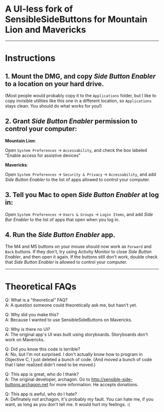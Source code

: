 # A UI-less fork of SensibleSideButtons for Mountain Lion and Mavericks

---

# Instructions

## 1. Mount the DMG, and copy *Side Button Enabler* to a location on your hard drive.
(Most people would probably copy it to the `Applications` folder, but I like to copy invisible utilities like this one in a different location, so `Applications` stays clean. You should do what works for you!)

## 2. Grant *Side Button Enabler* permission to control your computer:

**Mountain Lion**:

Open `System Preferences` →  `Accessability`, and check the box labeled "Enable access for assistive devices"
    
**Mavericks**:

Open `System Preferences` → `Security & Privacy` → `Accessability`, and add *Side Button Enabler* to the list of apps allowed to control your computer.

## 3. Tell you Mac to open *Side Button Enabler* at log in:

Open `System Preferences` → `Users & Groups` → `Login Items`, and add *Side Bar Enabler* to the list of apps that open when you log in.

## 4. Run the *Side Button Enabler* app.

The M4 and M5 buttons on your mouse should now work as `Forward` and `Back` buttons. If they don't, try using Activity Monitor to close *Side Button Enabler*, and then open it again. If the buttons still don't work, double check that *Side Button Enabler* is allowed to control your computer.

---

# Theoretical FAQs

Q: What is a "theoretical" FAQ?  
A: A question someone could theoretically ask me, but hasn't yet.

Q: Why did you make this?  
A: Because I wanted to use SensibleSideButtons on Mavericks.

Q: Why is there no UI?  
A: The original app's UI was built using storyboards. Storyboards don't work on Mavericks.

Q: Did you know this code is terrible?  
A: No, but I'm not surprised. I don't actually know how to program in Objective C, I just deleted a bunch of code. (And moved a bunch of code that I later realized didn't need to be moved.)

Q: This app is great, who do I thank?  
A: The original developer, archagon. Go to http://sensible-side-buttons.archagon.net for more information. He accepts donations.

Q: This app is awful, who do I hate?  
A: Definately *not* archagon, it's probably my fault. You can hate me, if you want, as long as you don't tell me. It would hurt my feelings. :(
